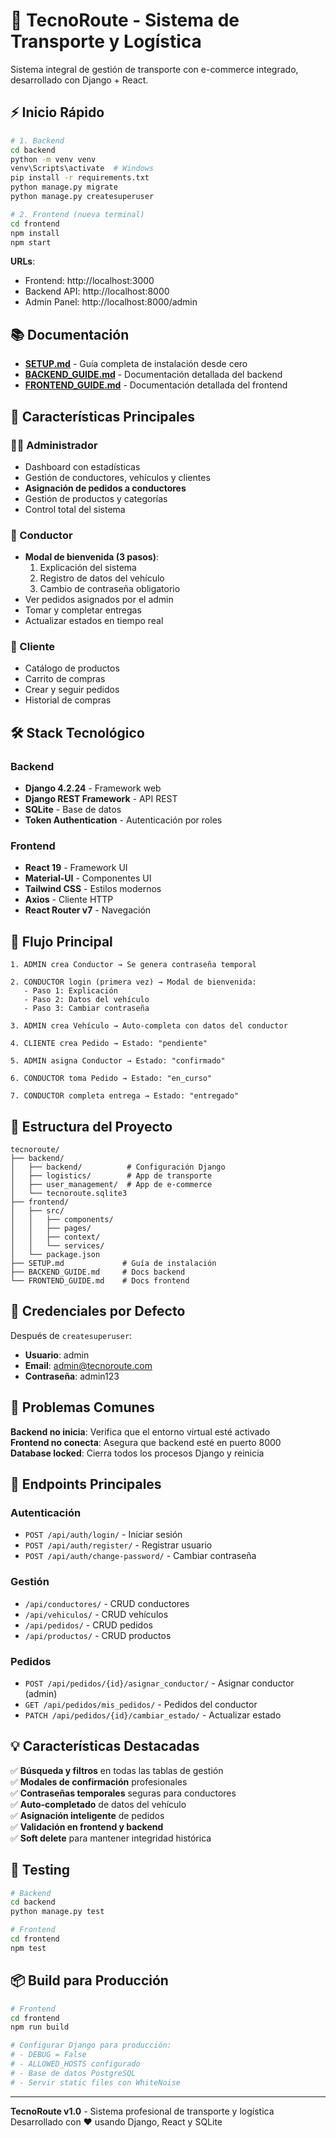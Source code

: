 # 🚛 TecnoRoute - Sistema de Transporte y Logística

Sistema integral de gestión de transporte con e-commerce integrado, desarrollado con Django + React.

## ⚡ Inicio Rápido

```bash
# 1. Backend
cd backend
python -m venv venv
venv\Scripts\activate  # Windows
pip install -r requirements.txt
python manage.py migrate
python manage.py createsuperuser

# 2. Frontend (nueva terminal)
cd frontend
npm install
npm start
```

**URLs**:
- Frontend: http://localhost:3000
- Backend API: http://localhost:8000
- Admin Panel: http://localhost:8000/admin

## 📚 Documentación

- **[SETUP.md](./SETUP.md)** - Guía completa de instalación desde cero
- **[BACKEND_GUIDE.md](./BACKEND_GUIDE.md)** - Documentación detallada del backend
- **[FRONTEND_GUIDE.md](./FRONTEND_GUIDE.md)** - Documentación detallada del frontend

## 🎯 Características Principales

### 👨‍💼 Administrador
- Dashboard con estadísticas
- Gestión de conductores, vehículos y clientes
- **Asignación de pedidos a conductores**
- Gestión de productos y categorías
- Control total del sistema

### 🚛 Conductor
- **Modal de bienvenida (3 pasos)**:
  1. Explicación del sistema
  2. Registro de datos del vehículo
  3. Cambio de contraseña obligatorio
- Ver pedidos asignados por el admin
- Tomar y completar entregas
- Actualizar estados en tiempo real

### 👤 Cliente
- Catálogo de productos
- Carrito de compras
- Crear y seguir pedidos
- Historial de compras

## 🛠️ Stack Tecnológico

### Backend
- **Django 4.2.24** - Framework web
- **Django REST Framework** - API REST
- **SQLite** - Base de datos
- **Token Authentication** - Autenticación por roles

### Frontend
- **React 19** - Framework UI
- **Material-UI** - Componentes UI
- **Tailwind CSS** - Estilos modernos
- **Axios** - Cliente HTTP
- **React Router v7** - Navegación

## 🔄 Flujo Principal

```
1. ADMIN crea Conductor → Se genera contraseña temporal

2. CONDUCTOR login (primera vez) → Modal de bienvenida:
   - Paso 1: Explicación
   - Paso 2: Datos del vehículo
   - Paso 3: Cambiar contraseña

3. ADMIN crea Vehículo → Auto-completa con datos del conductor

4. CLIENTE crea Pedido → Estado: "pendiente"

5. ADMIN asigna Conductor → Estado: "confirmado"

6. CONDUCTOR toma Pedido → Estado: "en_curso"

7. CONDUCTOR completa entrega → Estado: "entregado"
```

## 📁 Estructura del Proyecto

```
tecnoroute/
├── backend/
│   ├── backend/          # Configuración Django
│   ├── logistics/        # App de transporte
│   ├── user_management/  # App de e-commerce
│   └── tecnoroute.sqlite3
├── frontend/
│   ├── src/
│   │   ├── components/
│   │   ├── pages/
│   │   ├── context/
│   │   └── services/
│   └── package.json
├── SETUP.md             # Guía de instalación
├── BACKEND_GUIDE.md     # Docs backend
└── FRONTEND_GUIDE.md    # Docs frontend
```

## 🔑 Credenciales por Defecto

Después de `createsuperuser`:
- **Usuario**: admin
- **Email**: admin@tecnoroute.com
- **Contraseña**: admin123

## 🚨 Problemas Comunes

**Backend no inicia**: Verifica que el entorno virtual esté activado  
**Frontend no conecta**: Asegura que backend esté en puerto 8000  
**Database locked**: Cierra todos los procesos Django y reinicia

## 📖 Endpoints Principales

### Autenticación
- `POST /api/auth/login/` - Iniciar sesión
- `POST /api/auth/register/` - Registrar usuario
- `POST /api/auth/change-password/` - Cambiar contraseña

### Gestión
- `/api/conductores/` - CRUD conductores
- `/api/vehiculos/` - CRUD vehículos
- `/api/pedidos/` - CRUD pedidos
- `/api/productos/` - CRUD productos

### Pedidos
- `POST /api/pedidos/{id}/asignar_conductor/` - Asignar conductor (admin)
- `GET /api/pedidos/mis_pedidos/` - Pedidos del conductor
- `PATCH /api/pedidos/{id}/cambiar_estado/` - Actualizar estado

## 💡 Características Destacadas

✅ **Búsqueda y filtros** en todas las tablas de gestión  
✅ **Modales de confirmación** profesionales  
✅ **Contraseñas temporales** seguras para conductores  
✅ **Auto-completado** de datos del vehículo  
✅ **Asignación inteligente** de pedidos  
✅ **Validación en frontend y backend**  
✅ **Soft delete** para mantener integridad histórica  

## 🧪 Testing

```bash
# Backend
cd backend
python manage.py test

# Frontend
cd frontend
npm test
```

## 📦 Build para Producción

```bash
# Frontend
cd frontend
npm run build

# Configurar Django para producción:
# - DEBUG = False
# - ALLOWED_HOSTS configurado
# - Base de datos PostgreSQL
# - Servir static files con WhiteNoise
```

---

**TecnoRoute v1.0** - Sistema profesional de transporte y logística  
Desarrollado con ❤️ usando Django, React y SQLite

